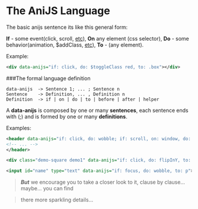 The AniJS Language
==========================

The basic anijs sentence its like this general form:

**If** -  some event(click, scroll, [etc](https://developer.mozilla.org/en-US/docs/Web/Events)), **On** any element (css selector), **Do** -  some behavior(animation, $addClass, [etc](#)), **To**  - (any element).

Example:

```xml
<div data-anijs="if: click, do: $toggleClass red, to: .box"></div>
```

###The formal language definition

```
data-anijs  -> Sentence 1; ... ; Sentence n
Sentence    -> Definition, ... , Definition n
Definition  -> if | on | do | to | before | after | helper
```

A **data-anijs** is composed by one or many **sentences**, each sentence ends with (;) and is formed by one or many **definitions**.

Examples:
```xml
<header data-anijs="if: click, do: wobble; if: scroll, on: window, do: swing">
<!-- ... -->
</header>
```

```xml
<div class="demo-square demo1" data-anijs="if: click, do: flipInY, to: .container-box"></div>
```

```xml
<input id="name" type="text" data-anijs="if: focus, do: wobble, to: p">
```

> ***But*** we encourage you to take a closer look to it, clause by clause... maybe... you can find

> there more sparkling details...
